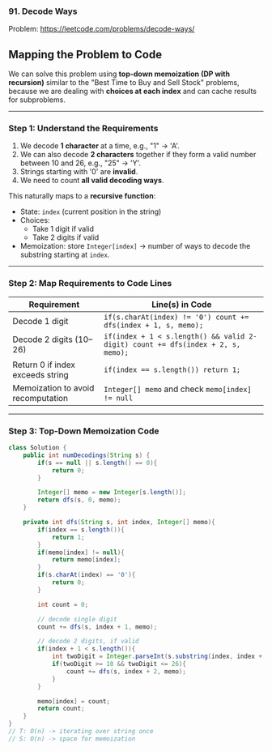 ### 91. Decode Ways
Problem: https://leetcode.com/problems/decode-ways/

## Mapping the Problem to Code

We can solve this problem using **top-down memoization (DP with recursion)** similar to the "Best Time to Buy and Sell Stock" problems, because we are dealing with **choices at each index** and can cache results for subproblems.

---

### Step 1: Understand the Requirements

1. We decode **1 character** at a time, e.g., "1" → 'A'.
2. We can also decode **2 characters** together if they form a valid number between 10 and 26, e.g., "25" → 'Y'.
3. Strings starting with '0' are **invalid**.
4. We need to count **all valid decoding ways**.

This naturally maps to a **recursive function**:

- State: `index` (current position in the string)
- Choices:
    - Take 1 digit if valid
    - Take 2 digits if valid
- Memoization: store `Integer[index]` → number of ways to decode the substring starting at `index`.

---

### Step 2: Map Requirements to Code Lines

| Requirement | Line(s) in Code |
|-------------|----------------|
| Decode 1 digit | `if(s.charAt(index) != '0') count += dfs(index + 1, s, memo);` |
| Decode 2 digits (10–26) | `if(index + 1 < s.length() && valid 2-digit) count += dfs(index + 2, s, memo);` |
| Return 0 if index exceeds string | `if(index == s.length()) return 1;` |
| Memoization to avoid recomputation | `Integer[] memo` and check `memo[index] != null` |

---

### Step 3: Top-Down Memoization Code

```java
class Solution {
    public int numDecodings(String s) {
        if(s == null || s.length() == 0){
            return 0;
        }

        Integer[] memo = new Integer[s.length()];
        return dfs(s, 0, memo);
    }

    private int dfs(String s, int index, Integer[] memo){
        if(index == s.length()){
            return 1;
        }
        if(memo[index] != null){
            return memo[index];
        }
        if(s.charAt(index) == '0'){
            return 0;
        }

        int count = 0;

        // decode single digit
        count += dfs(s, index + 1, memo);

        // decode 2 digits, if valid
        if(index + 1 < s.length()){
            int twoDigit = Integer.parseInt(s.substring(index, index + 2));
            if(twoDigit >= 10 && twoDigit <= 26){
                count += dfs(s, index + 2, memo);
            }
        }

        memo[index] = count;
        return count;
    }
}
// T: O(n) -> iterating over string once
// S: O(n) -> space for memoization
```
